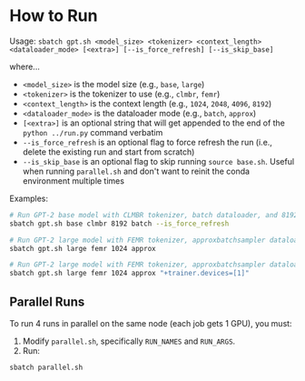 # How to Run

Usage: `sbatch gpt.sh <model_size> <tokenizer> <context_length> <dataloader_mode> [<extra>] [--is_force_refresh] [--is_skip_base]`

where...
- `<model_size>` is the model size (e.g., `base`, `large`)
- `<tokenizer>` is the tokenizer to use (e.g., `clmbr`, `femr`)
- `<context_length>` is the context length (e.g., `1024`, `2048`, `4096`, `8192`)
- `<dataloader_mode>` is the dataloader mode (e.g., `batch`, `approx`)
- `[<extra>]` is an optional string that will get appended to the end of the `python ../run.py` command verbatim
- `--is_force_refresh` is an optional flag to force refresh the run (i.e., delete the existing run and start from scratch)
- `--is_skip_base` is an optional flag to skip running `source base.sh`. Useful when running `parallel.sh` and don't want to reinit the conda environment multiple times

Examples:

```bash
# Run GPT-2 base model with CLMBR tokenizer, batch dataloader, and 8192 context length; force train from scratch and not resume prior run (even if exists)
sbatch gpt.sh base clmbr 8192 batch --is_force_refresh

# Run GPT-2 large model with FEMR tokenizer, approxbatchsampler dataloader, and 1024 context length; resume prior run if exists
sbatch gpt.sh large femr 1024 approx

# Run GPT-2 large model with FEMR tokenizer, approxbatchsampler dataloader, and 1024 context length; resume prior run if exists; overwrite the default device assignment to GPU 1
sbatch gpt.sh large femr 1024 approx "+trainer.devices=[1]"
```

## Parallel Runs

To run 4 runs in parallel on the same node (each job gets 1 GPU), you must:

1. Modify `parallel.sh`, specifically `RUN_NAMES` and `RUN_ARGS`.
2. Run:

```bash
sbatch parallel.sh
```
